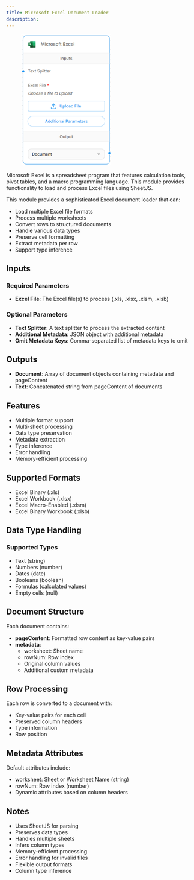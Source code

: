 ```yaml
---
title: Microsoft Excel Document Loader
description: 
---
```




<figure><img src="/assets/image (285).png" alt="" width="238"><figcaption></figcaption></figure>

Microsoft Excel is a spreadsheet program that features calculation tools, pivot tables, and a macro programming language. This module provides functionality to load and process Excel files using SheetJS.

This module provides a sophisticated Excel document loader that can:
- Load multiple Excel file formats
- Process multiple worksheets
- Convert rows to structured documents
- Handle various data types
- Preserve cell formatting
- Extract metadata per row
- Support type inference

## Inputs

### Required Parameters
- **Excel File**: The Excel file(s) to process (.xls, .xlsx, .xlsm, .xlsb)

### Optional Parameters
- **Text Splitter**: A text splitter to process the extracted content
- **Additional Metadata**: JSON object with additional metadata
- **Omit Metadata Keys**: Comma-separated list of metadata keys to omit

## Outputs

- **Document**: Array of document objects containing metadata and pageContent
- **Text**: Concatenated string from pageContent of documents

## Features
- Multiple format support
- Multi-sheet processing
- Data type preservation
- Metadata extraction
- Type inference
- Error handling
- Memory-efficient processing

## Supported Formats
- Excel Binary (.xls)
- Excel Workbook (.xlsx)
- Excel Macro-Enabled (.xlsm)
- Excel Binary Workbook (.xlsb)

## Data Type Handling

### Supported Types
- Text (string)
- Numbers (number)
- Dates (date)
- Booleans (boolean)
- Formulas (calculated values)
- Empty cells (null)

## Document Structure
Each document contains:
- **pageContent**: Formatted row content as key-value pairs
- **metadata**:
  - worksheet: Sheet name
  - rowNum: Row index
  - Original column values
  - Additional custom metadata

## Row Processing
Each row is converted to a document with:
- Key-value pairs for each cell
- Preserved column headers
- Type information
- Row position

## Metadata Attributes
Default attributes include:
- worksheet: Sheet or Worksheet Name (string)
- rowNum: Row index (number)
- Dynamic attributes based on column headers

## Notes
- Uses SheetJS for parsing
- Preserves data types
- Handles multiple sheets
- Infers column types
- Memory-efficient processing
- Error handling for invalid files
- Flexible output formats
- Column type inference
